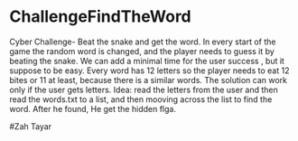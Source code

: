 # ChallengeFindTheWord
Cyber Challenge- Beat the snake and get the word.
In every start of the game the random word is changed, and the player needs to guess it by beating the snake.
We can add a minimal time for the user success , but it suppose to be easy.
Every word has 12 letters so the player needs to eat 12 bites or 11 at least, because there is a similar words.
The solution can work only if the user gets letters.
Idea: read the letters from the user  and then read the words.txt to a list, and then mooving across the list to find the word.
After he found, He get the hidden flga.





#Zah Tayar
